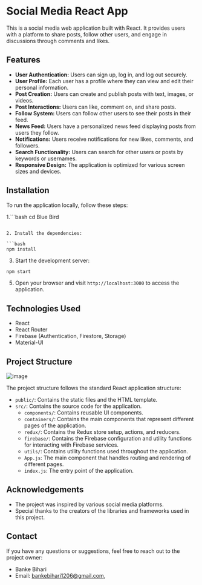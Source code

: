 # Social Media React App
  

This is a social media web application built with React. It provides users with a platform to share posts, follow other users, and engage in discussions through comments and likes.

## Features

- **User Authentication:** Users can sign up, log in, and log out securely.
- **User Profile:** Each user has a profile where they can view and edit their personal information.
- **Post Creation:** Users can create and publish posts with text, images, or videos.
- **Post Interactions:** Users can like, comment on, and share posts.
- **Follow System:** Users can follow other users to see their posts in their feed.
- **News Feed:** Users have a personalized news feed displaying posts from users they follow.
- **Notifications:** Users receive notifications for new likes, comments, and followers.
- **Search Functionality:** Users can search for other users or posts by keywords or usernames.
- **Responsive Design:** The application is optimized for various screen sizes and devices.

## Installation

To run the application locally, follow these steps:
 

1.```bash
cd Blue Bird
```

2. Install the dependencies:

```bash
npm install
```

3. Start the development server:

```bash
npm start
```

5. Open your browser and visit `http://localhost:3000` to access the application.
 

## Technologies Used

- React
- React Router
- Firebase (Authentication, Firestore, Storage)
- Material-UI

## Project Structure
![image](https://github.com/riteshk-007/Social-media-react-app/assets/135107962/09710c62-0c88-4f39-b730-29bb5919c2de)

The project structure follows the standard React application structure:

- `public/`: Contains the static files and the HTML template.
- `src/`: Contains the source code for the application.
  - `components/`: Contains reusable UI components.
  - `containers/`: Contains the main components that represent different pages of the application.
  - `redux/`: Contains the Redux store setup, actions, and reducers.
  - `firebase/`: Contains the Firebase configuration and utility functions for interacting with Firebase services.
  - `utils/`: Contains utility functions used throughout the application.
  - `App.js`: The main component that handles routing and rendering of different pages.
  - `index.js`: The entry point of the application.

 
 
## Acknowledgements

- The project was inspired by various social media platforms.
- Special thanks to the creators of the libraries and frameworks used in this project.

## Contact

If you have any questions or suggestions, feel free to reach out to the project owner:

- Banke Bihari
- Email: bankebihari1206@gmail.com, 
